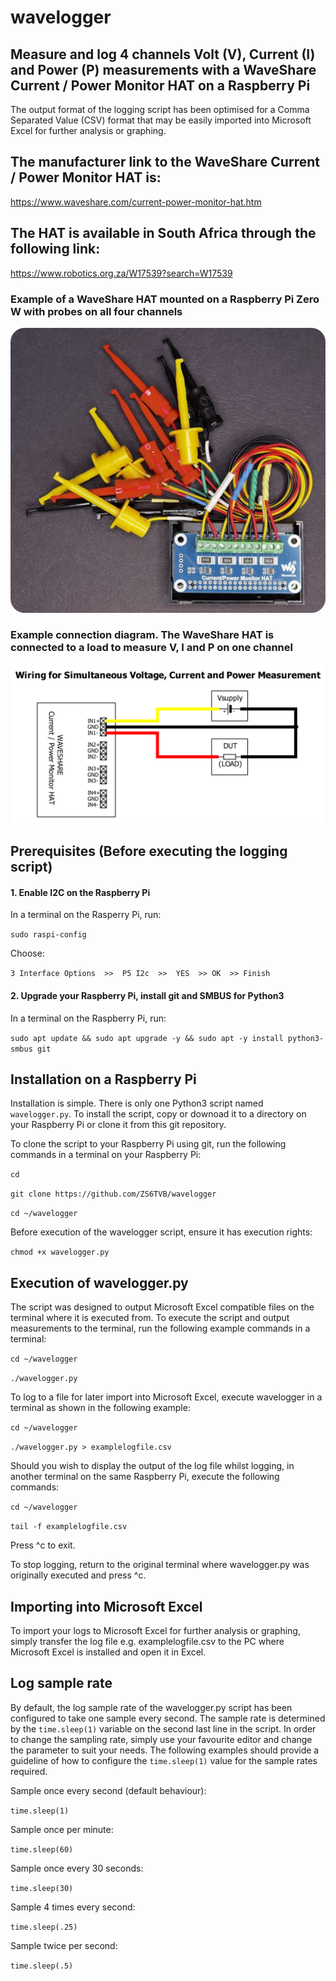# wavelogger
## Measure and log 4 channels Volt (V), Current (I) and Power (P) measurements with a WaveShare Current / Power Monitor HAT on a Raspberry Pi
The output format of the logging script has been optimised for a Comma Separated Value (CSV) format that may be easily imported into Microsoft Excel for further analysis or graphing.
## The manufacturer link to the WaveShare Current / Power Monitor HAT is:
https://www.waveshare.com/current-power-monitor-hat.htm
## The HAT is available in South Africa through the following link:
https://www.robotics.org.za/W17539?search=W17539
### Example of a WaveShare HAT mounted on a Raspberry Pi Zero W with probes on all four channels
![WaveShare HAT on Raspberry Pi Zero W with probes connected](https://github.com/ZS6TVB/wavelogger/blob/main/img/waveshare_hat_pizerow.png)
### Example connection diagram. The WaveShare HAT is connected to a load to measure V, I and P on one channel
![Wiring Diagram - Connection on one channel](https://github.com/ZS6TVB/wavelogger/blob/main/img/waveshare_wiring_diagram.png)


## Prerequisites (Before executing the logging script)
#### 1. Enable I2C on the Raspberry Pi

In a terminal on the Rasperry Pi, run:

`sudo raspi-config`

Choose: 

`3 Interface Options  >>  P5 I2c  >>  YES  >> OK  >> Finish`


#### 2. Upgrade your Raspberry Pi, install git and SMBUS for Python3

In a terminal on the Raspberry Pi, run:

`sudo apt update && sudo apt upgrade -y && sudo apt -y install python3-smbus git`

## Installation on a Raspberry Pi
Installation is simple.  There is only one Python3 script named `wavelogger.py`.  To install the script, copy or downoad it to a directory on your Raspberry Pi or clone it from this git repository.

To clone the script to your Raspberry Pi using git, run the following commands in a terminal on your Raspberry Pi:

`cd`

`git clone https://github.com/ZS6TVB/wavelogger`

`cd ~/wavelogger`

Before execution of the wavelogger script, ensure it has execution rights:

`chmod +x wavelogger.py`

## Execution of wavelogger.py
The script was designed to output Microsoft Excel compatible files on the terminal where it is executed from.  To execute the script and output measurements to the terminal, run the following example commands in a terminal: 

`cd ~/wavelogger`

`./wavelogger.py`

To log to a file for later import into Microsoft Excel, execute wavelogger in a terminal as shown in the following example:

`cd ~/wavelogger`

`./wavelogger.py > examplelogfile.csv`

Should you wish to display the output of the log file whilst logging, in another terminal on the same Raspberry Pi, execute the following commands:

`cd ~/wavelogger`

`tail -f examplelogfile.csv`

Press ^c to exit.

To stop logging, return to the original terminal where wavelogger.py was originally executed and press ^c.

## Importing into Microsoft Excel
To import your logs to Microsoft Excel for further analysis or graphing, simply transfer the log file e.g. examplelogfile.csv to the PC where Microsoft Excel is installed and open it in Excel.

## Log sample rate
By default, the log sample rate of the wavelogger.py script has been configured to take one sample every second.  The sample rate is determined by the `time.sleep(1)` variable on the second last line in the script.  In order to change the sampling rate, simply use your favourite editor and change the parameter to suit your needs.  The following examples should provide a guideline of how to configure the `time.sleep(1)` value for the sample rates required.


Sample once every second (default behaviour):

`time.sleep(1)`


Sample once per minute:

`time.sleep(60)`


Sample once every 30 seconds:

`time.sleep(30)`


Sample 4 times every second:

`time.sleep(.25)`


Sample twice per second:

`time.sleep(.5)`



